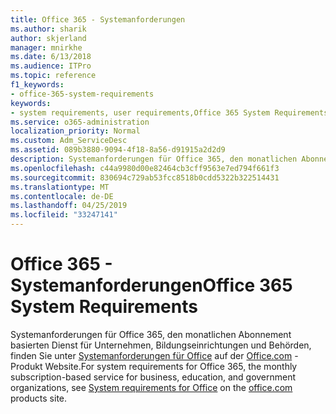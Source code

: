 ```yaml
---
title: Office 365 - Systemanforderungen
ms.author: sharik
author: skjerland
manager: mnirkhe
ms.date: 6/13/2018
ms.audience: ITPro
ms.topic: reference
f1_keywords:
- office-365-system-requirements
keywords:
- system requirements, user requirements,Office 365 System Requirements
ms.service: o365-administration
localization_priority: Normal
ms.custom: Adm_ServiceDesc
ms.assetid: 089b3880-9094-4f18-8a56-d91915a2d2d9
description: Systemanforderungen für Office 365, den monatlichen Abonnement basierten Dienst für Unternehmen, Bildungseinrichtungen und Behörden, finden Sie unter Systemanforderungen für Office auf der office.com-Produkt Website.
ms.openlocfilehash: c44a9980d00e82464cb3cff9563e7ed794f661f3
ms.sourcegitcommit: 830694c729ab53fcc8518b0cdd5322b322514431
ms.translationtype: MT
ms.contentlocale: de-DE
ms.lasthandoff: 04/25/2019
ms.locfileid: "33247141"
---
```

# <a name="office-365-system-requirements"></a><span data-ttu-id="e7e5d-104">Office 365 - Systemanforderungen</span><span class="sxs-lookup"><span data-stu-id="e7e5d-104">Office 365 System Requirements</span></span>

<span data-ttu-id="e7e5d-105">Systemanforderungen für Office 365, den monatlichen Abonnement basierten Dienst für Unternehmen, Bildungseinrichtungen und Behörden, finden Sie unter [Systemanforderungen für Office](http://go.microsoft.com/fwlink/?LinkID=626095&amp;clcid=0x409) auf der [Office.com](http://go.microsoft.com/fwlink/?LinkID=509817&amp;clcid=0x409) -Produkt Website.</span><span class="sxs-lookup"><span data-stu-id="e7e5d-105">For system requirements for Office 365, the monthly subscription-based service for business, education, and government organizations, see [System requirements for Office](http://go.microsoft.com/fwlink/?LinkID=626095&amp;clcid=0x409) on the [office.com](http://go.microsoft.com/fwlink/?LinkID=509817&amp;clcid=0x409) products site.</span></span> 
  

